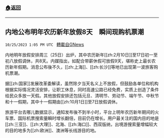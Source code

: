 ###  [:house:返回](README.md)
---


## 内地公布明年农历新年放假8天　瞬间现购机票潮
`10/25/2023 1:05 PM UTC ` [轉載自GNews](https://gnews.org/articles/1879272)

内地明年放假安排周三（25日）出炉，其中农历新年[[zh:2月10日]]至17日初一至初八放假调休，共8天。内媒指出，如配合带薪休假可放假9天，堪称史上最长农历新年假期。消息公布後不久，[[zh:上海]]、[[zh:长沙]]等地已出现第一波旅客购机票潮。

据[[zh:国家]]发展改革委解读，虽然除夕当天名义上不放假，但鼓励各单位和机构根据实际情况灵活安排，让职工休息，同时高速公路已经免费，实质上创造了条件给民众多放一天假。其他放假安排还包括元旦、清明节、劳动节、端午节、中秋节和十一假期，其中十一假期由[[zh:10月1日]]至7日放假调休。

旅游平台去哪儿数据显示，通知发布後不到半小时，平台上明年农历新年期间的火车票、国际机票搜索量瞬时增长翻倍，目前仍在增长。用户最关注的国内目的地是[[zh:三亚]]、[[zh:大理]]、北海、[[zh:海口]]、西双版纳，出境游搜索量增幅较大的目的地多为[[zh:欧洲]]、澳洲等长线游目的地。
